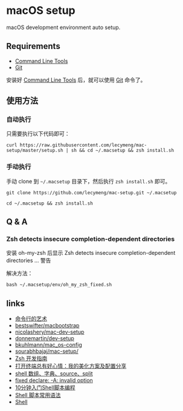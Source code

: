 # macOS setup

macOS development environment auto setup.

## Requirements

- [Command Line Tools](https://developer.apple.com/download/more/)
- [Git](https://git-scm.com/)

安装好 [Command Line Tools](https://developer.apple.com/download/more/) 后，就可以使用 [Git](https://git-scm.com/) 命令了。

## 使用方法

### 自动执行

只需要执行以下代码即可：

```shell
curl https://raw.githubusercontent.com/lecymeng/mac-setup/master/setup.sh | sh && cd ~/.macsetup && zsh install.sh
```

### 手动执行

手动 clone 到 `~/.macsetup` 目录下，然后执行 `zsh install.sh` 即可。

```shell
git clone https://github.com/lecymeng/mac-setup.git ~/.macsetup

cd ~/.macsetup && zsh install.sh
```

## Q & A

### Zsh detects insecure completion-dependent directories

安装 oh-my-zsh 后显示 Zsh detects insecure completion-dependent directories ... 警告

解决方法：

```
bash ~/.macsetup/env/oh_my_zsh_fixed.sh
```

## links

- [命令行的艺术](https://github.com/jlevy/the-art-of-command-line/blob/master/README-zh.md)
- [bestswifter/macbootstrap](https://github.com/bestswifter/macbootstrap/)
- [nicolashery/mac-dev-setup](https://github.com/nicolashery/mac-dev-setup)
- [donnemartin/dev-setup](https://github.com/donnemartin/dev-setup)
- [bkuhlmann/mac_os-config](https://github.com/bkuhlmann/mac_os-config)
- [sourabhbajaj/mac-setup/](https://sourabhbajaj.com/mac-setup/)
- [Zsh 开发指南](https://zhuanlan.zhihu.com/p/28900182)
- [打开终端总有好心情：我的美化方案及配置分享](https://sspai.com/post/74216)
- [shell 数组、字典、source、split](https://blog.csdn.net/u014297722/article/details/54601660)
- [fixed declare: -A: invalid option](https://stackoverflow.com/questions/6047648/associative-arrays-error-declare-a-invalid-option)
- [10分钟入门Shell脚本编程](https://juejin.cn/post/6844903553119748109)
- [Shell 脚本常用语法](https://juejin.cn/post/6962032698697187364)
- [Shell](http://billie66.github.io/TLCL/book/index.html)
